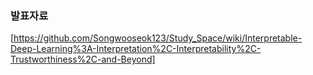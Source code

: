 ### 발표자료 
[https://github.com/Songwooseok123/Study_Space/wiki/Interpretable-Deep-Learning%3A-Interpretation%2C-Interpretability%2C-Trustworthiness%2C-and-Beyond]

